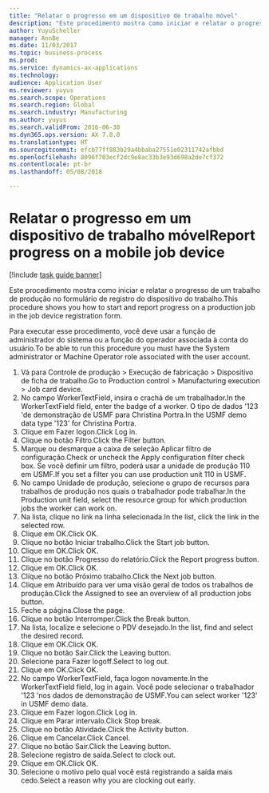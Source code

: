 ```yaml
--- 
title: "Relatar o progresso em um dispositivo de trabalho móvel"
description: "Este procedimento mostra como iniciar e relatar o progresso de um trabalho de produção no formulário de registro do dispositivo do trabalho."
author: YuyuScheller
manager: AnnBe
ms.date: 11/03/2017
ms.topic: business-process
ms.prod: 
ms.service: dynamics-ax-applications
ms.technology: 
audience: Application User
ms.reviewer: yuyus
ms.search.scope: Operations
ms.search.region: Global
ms.search.industry: Manufacturing
ms.author: yuyus
ms.search.validFrom: 2016-06-30
ms.dyn365.ops.version: AX 7.0.0
ms.translationtype: HT
ms.sourcegitcommit: efcb77ff883b29a4bbaba27551e02311742afbbd
ms.openlocfilehash: 8096f703ecf2dc9e8ac33b3e93d698a2de7cf372
ms.contentlocale: pt-br
ms.lasthandoff: 05/08/2018

---
```

# <a name="report-progress-on-a-mobile-job-device"></a><span data-ttu-id="6329f-103">Relatar o progresso em um dispositivo de trabalho móvel</span><span class="sxs-lookup"><span data-stu-id="6329f-103">Report progress on a mobile job device</span></span>

[!include [task guide banner](../../includes/task-guide-banner.md)]

<span data-ttu-id="6329f-104">Este procedimento mostra como iniciar e relatar o progresso de um trabalho de produção no formulário de registro do dispositivo do trabalho.</span><span class="sxs-lookup"><span data-stu-id="6329f-104">This procedure shows you how to start and report progress on a production job in the job device registration form.</span></span>



<span data-ttu-id="6329f-105">Para executar esse procedimento, você deve usar a função de administrador do sistema ou a função do operador associada à conta do usuário.</span><span class="sxs-lookup"><span data-stu-id="6329f-105">To be able to run this procedure you must have the System administrator or Machine Operator role associated with the user account.</span></span>

1. <span data-ttu-id="6329f-106">Vá para Controle de produção > Execução de fabricação > Dispositivo de ficha de trabalho.</span><span class="sxs-lookup"><span data-stu-id="6329f-106">Go to Production control > Manufacturing execution > Job card device.</span></span>
2. <span data-ttu-id="6329f-107">No campo WorkerTextField, insira o crachá de um trabalhador.</span><span class="sxs-lookup"><span data-stu-id="6329f-107">In the WorkerTextField field, enter the badge of a worker.</span></span> <span data-ttu-id="6329f-108">O tipo de dados '123 'de demonstração de USMF para Christina Portra.</span><span class="sxs-lookup"><span data-stu-id="6329f-108">In the USMF demo data type '123' for Christina Portra.</span></span>
3. <span data-ttu-id="6329f-109">Clique em Fazer logon.</span><span class="sxs-lookup"><span data-stu-id="6329f-109">Click Log in.</span></span>
4. <span data-ttu-id="6329f-110">Clique no botão Filtro.</span><span class="sxs-lookup"><span data-stu-id="6329f-110">Click the Filter button.</span></span>
5. <span data-ttu-id="6329f-111">Marque ou desmarque a caixa de seleção Aplicar filtro de configuração.</span><span class="sxs-lookup"><span data-stu-id="6329f-111">Check or uncheck the Apply configuration filter check box.</span></span> <span data-ttu-id="6329f-112">Se você definir um filtro, poderá usar a unidade de produção 110 em USMF.</span><span class="sxs-lookup"><span data-stu-id="6329f-112">If you set a filter you can use production unit 110 in USMF.</span></span>
6. <span data-ttu-id="6329f-113">No campo Unidade de produção, selecione o grupo de recursos para trabalhos de produção nos quais o trabalhador pode trabalhar.</span><span class="sxs-lookup"><span data-stu-id="6329f-113">In the Production unit field, select the resource group for which production jobs the worker can work on.</span></span>
7. <span data-ttu-id="6329f-114">Na lista, clique no link na linha selecionada.</span><span class="sxs-lookup"><span data-stu-id="6329f-114">In the list, click the link in the selected row.</span></span>
8. <span data-ttu-id="6329f-115">Clique em OK.</span><span class="sxs-lookup"><span data-stu-id="6329f-115">Click OK.</span></span>
9. <span data-ttu-id="6329f-116">Clique no botão Iniciar trabalho.</span><span class="sxs-lookup"><span data-stu-id="6329f-116">Click the Start job button.</span></span>
10. <span data-ttu-id="6329f-117">Clique em OK.</span><span class="sxs-lookup"><span data-stu-id="6329f-117">Click OK.</span></span>
11. <span data-ttu-id="6329f-118">Clique no botão Progresso do relatório.</span><span class="sxs-lookup"><span data-stu-id="6329f-118">Click the Report progress button.</span></span>
12. <span data-ttu-id="6329f-119">Clique em OK.</span><span class="sxs-lookup"><span data-stu-id="6329f-119">Click OK.</span></span>
13. <span data-ttu-id="6329f-120">Clique no botão Próximo trabalho.</span><span class="sxs-lookup"><span data-stu-id="6329f-120">Click the Next job button.</span></span>
14. <span data-ttu-id="6329f-121">Clique em Atribuído para ver uma visão geral de todos os trabalhos de produção.</span><span class="sxs-lookup"><span data-stu-id="6329f-121">Click the Assigned to see an overview of all production jobs button.</span></span>
15. <span data-ttu-id="6329f-122">Feche a página.</span><span class="sxs-lookup"><span data-stu-id="6329f-122">Close the page.</span></span>
16. <span data-ttu-id="6329f-123">Clique no botão Interromper.</span><span class="sxs-lookup"><span data-stu-id="6329f-123">Click the Break button.</span></span>
17. <span data-ttu-id="6329f-124">Na lista, localize e selecione o PDV desejado.</span><span class="sxs-lookup"><span data-stu-id="6329f-124">In the list, find and select the desired record.</span></span>
18. <span data-ttu-id="6329f-125">Clique em OK.</span><span class="sxs-lookup"><span data-stu-id="6329f-125">Click OK.</span></span>
19. <span data-ttu-id="6329f-126">Clique no botão Sair.</span><span class="sxs-lookup"><span data-stu-id="6329f-126">Click the Leaving button.</span></span>
20. <span data-ttu-id="6329f-127">Selecione para Fazer logoff.</span><span class="sxs-lookup"><span data-stu-id="6329f-127">Select to log out.</span></span>
21. <span data-ttu-id="6329f-128">Clique em OK.</span><span class="sxs-lookup"><span data-stu-id="6329f-128">Click OK.</span></span>
22. <span data-ttu-id="6329f-129">No campo WorkerTextField, faça logon novamente.</span><span class="sxs-lookup"><span data-stu-id="6329f-129">In the WorkerTextField field, log in again.</span></span> <span data-ttu-id="6329f-130">Você pode selecionar o trabalhador '123 'nos dados de demonstração de USMF.</span><span class="sxs-lookup"><span data-stu-id="6329f-130">You can select worker '123' in USMF demo data.</span></span>
23. <span data-ttu-id="6329f-131">Clique em Fazer logon.</span><span class="sxs-lookup"><span data-stu-id="6329f-131">Click Log in.</span></span>
24. <span data-ttu-id="6329f-132">Clique em Parar intervalo.</span><span class="sxs-lookup"><span data-stu-id="6329f-132">Click Stop break.</span></span>
25. <span data-ttu-id="6329f-133">Clique no botão Atividade.</span><span class="sxs-lookup"><span data-stu-id="6329f-133">Click the Activity button.</span></span>
26. <span data-ttu-id="6329f-134">Clique em Cancelar.</span><span class="sxs-lookup"><span data-stu-id="6329f-134">Click Cancel.</span></span>
27. <span data-ttu-id="6329f-135">Clique no botão Sair.</span><span class="sxs-lookup"><span data-stu-id="6329f-135">Click the Leaving button.</span></span>
28. <span data-ttu-id="6329f-136">Selecione registro de saída.</span><span class="sxs-lookup"><span data-stu-id="6329f-136">Select to clock out.</span></span>
29. <span data-ttu-id="6329f-137">Clique em OK.</span><span class="sxs-lookup"><span data-stu-id="6329f-137">Click OK.</span></span>
30. <span data-ttu-id="6329f-138">Selecione o motivo pelo qual você está registrando a saída mais cedo.</span><span class="sxs-lookup"><span data-stu-id="6329f-138">Select a reason why you are clocking out early.</span></span>


